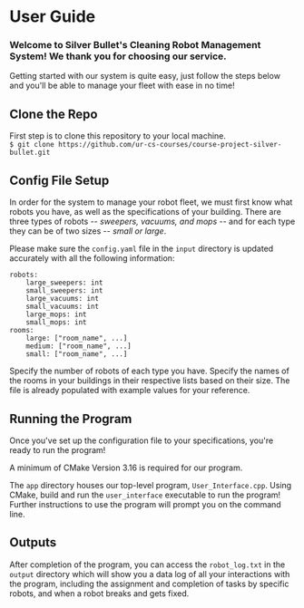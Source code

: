 # User Guide

### Welcome to **Silver Bullet's Cleaning Robot Management System!** We thank you for choosing our service.

Getting started with our system is quite easy, just follow the steps below and you'll be able to manage your fleet with ease in no time!

## Clone the Repo

First step is to clone this repository to your local machine.  
`$ git clone https://github.com/ur-cs-courses/course-project-silver-bullet.git `

## Config File Setup
In order for the system to manage your robot fleet, we must first know what robots you have, as well as the specifications of your building. There are three types of robots -- *sweepers, vacuums, and mops* -- and for each type they can be of two sizes -- *small or large*.

Please make sure the `config.yaml` file in the `input` directory is updated accurately with all the following information:
```
robots:
    large_sweepers: int
    small_sweepers: int
    large_vacuums: int
    small_vacuums: int
    large_mops: int
    small_mops: int
rooms:
    large: ["room_name", ...]
    medium: ["room_name", ...]
    small: ["room_name", ...]
```
Specify the number of robots of each type you have. Specify the names of the rooms in your buildings in their respective lists based on their size.
The file is already populated with example values for your reference.

## Running the Program

Once you've set up the configuration file to your specifications, you're ready to run the program! 

A minimum of CMake Version 3.16 is required for our program.

The `app` directory houses our top-level program, `User_Interface.cpp`. Using CMake, build and run the `user_interface` executable to run the program! Further instructions to use the program will prompt you on the command line.

## Outputs

After completion of the program, you can access the `robot_log.txt` in the `output` directory which will show you a data log of all your interactions with the program, including the assignment and completion of tasks by specific robots, and when a robot breaks and gets fixed.